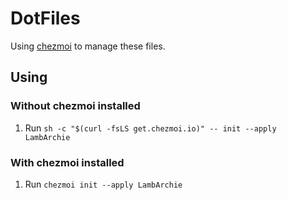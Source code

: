 # DotFiles

Using [chezmoi](https://www.chezmoi.io/) to manage these files.

## Using

### Without chezmoi installed

1. Run `sh -c "$(curl -fsLS get.chezmoi.io)" -- init --apply LambArchie`

### With chezmoi installed

1. Run `chezmoi init --apply LambArchie`
